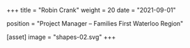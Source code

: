 +++
title = "Robin Crank"
weight = 20
date = "2021-09-01"

position = "Project Manager – Families First Waterloo Region"

[asset]
  image = "shapes-02.svg"
+++


